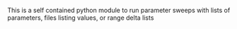 This is a self contained python module to run
parameter sweeps with lists of parameters,
files listing values, or range delta lists


